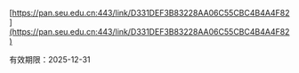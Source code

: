 [https://pan.seu.edu.cn:443/link/D331DEF3B83228AA06C55CBC4B4A4F82](https://pan.seu.edu.cn:443/link/D331DEF3B83228AA06C55CBC4B4A4F82)

有效期限：2025-12-31


